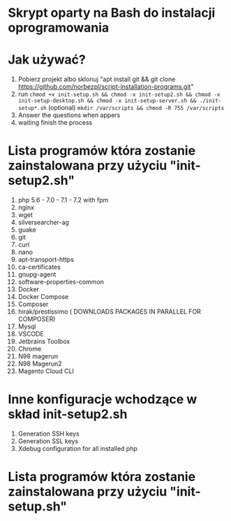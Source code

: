# Skrypt oparty na Bash do instalacji oprogramowania
# Jak używać?
1. Pobierz projekt albo sklonuj "apt install git && git clone https://github.com/norbezpl/script-installation-programs.git"
2. run ``chmod +x init-setup.sh && chmod -x init-setup2.sh && chmod -x init-setup-desktop.sh && chmod -x init-setup-server.sh && ./init-setup*.sh``
(optional) ``mkdir /var/scripts && chmod -R 755 /var/scripts``
4. Answer the questions when appers
5. waiting finish the process

#  Lista programów która zostanie zainstalowana przy użyciu "init-setup2.sh"

1. php 5.6 - 7.0 - 7.1 - 7.2 with fpm
3. nginx 
4. wget 
5. silversearcher-ag 
6. guake 
7. git 
8. curl 
9. nano 
10. apt-transport-https 
11. ca-certificates 
12. gnupg-agent 
13. software-properties-common
14. Docker
15. Docker Compose
16. Composer
17.  hirak/prestissimo ( DOWNLOADS PACKAGES IN PARALLEL FOR COMPOSER)
18. Mysql
19. VSCODE
20. Jetbrains Toolbox
21. Chrome
22. N98 magerun
23. N98 Magerun2
24. Magento Cloud CLI

# Inne konfiguracje wchodzące w skład init-setup2.sh

1. Generation SSH keys
2. Generation SSL keys
3. Xdebug configuration for all installed php

#  Lista programów która zostanie zainstalowana przy użyciu "init-setup.sh"


